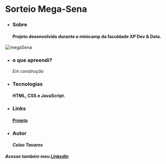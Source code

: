 #  Sorteio Mega-Sena
* ### Sobre
    #### Projeto desenvolvido durante o minicamp da faculdade XP Dev &amp; Data.
![megaSena](https://user-images.githubusercontent.com/109553661/189251099-d42261d4-7e53-490f-8e32-b57311c3143d.png)
* ### o que apreendi?
    *Em construção*
* ### Tecnologias
    #### HTML, CSS e JavaScript.
* ### Links
    #### [Projeto](https://mega-sena-dun.vercel.app/)
* ### Autor
    #### *Celso Tavares*
   
#####                                           Acesse também meu [Linkedin](https://www.linkedin.com/in/celsotavaresjunior/)
